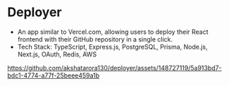 # Deployer

- An app similar to Vercel.com, allowing users to deploy their React frontend with their GitHub repository in a single click.
- Tech Stack: TypeScript, Express.js, PostgreSQL, Prisma, Node.js, Next.js, OAuth, Redis, AWS

https://github.com/akshatarora130/deployer/assets/148727119/5a913bd7-bdc1-4774-a77f-25beee459a1b

